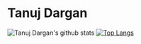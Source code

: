 # Tanuj Dargan
![Tanuj Dargan's github stats](https://github-readme-stats.vercel.app/api?username=tanujdargan&show_icons=true&hide_border=true&theme=dark)
[![Top Langs](https://github-readme-stats.vercel.app/api/top-langs/?username=anuraghazra&layout=compact&theme=dark)](https://github.com/anuraghazra/github-readme-stats)
